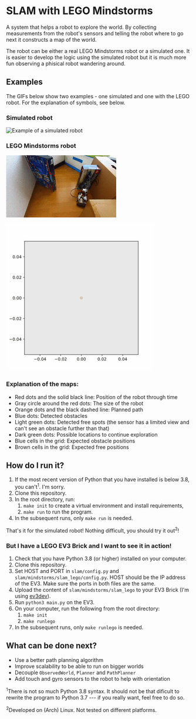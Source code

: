 # SLAM with LEGO Mindstorms
A system that helps a robot to explore the world. By collecting measurements
from the robot's sensors and telling the robot where to go next it constructs a
map of the world.

The robot can be either a real LEGO Mindstorms robot or a simulated one. It
is easier to develop the logic using the simulated robot but it is much more
fun observing a phisical robot wandering around.

## Examples
The GIFs below show two examples - one simulated and one with the LEGO robot.
For the explanation of symbols, see below.

### Simulated robot
![Example of a simulated robot](docs/img/example_simulated.gif)

### LEGO Mindstorms robot
![LEGO robot in action](docs/img/example_lego_robot.gif)

![Example of the LEGO robot](docs/img/example_lego.gif)

### Explanation of the maps:

- Red dots and the solid black line: Position of the robot through time
- Gray circle around the red dots: The size of the robot
- Orange dots and the black dashed line: Planned path
- Blue dots: Detected obstacles
- Light green dots: Detected free spots (the sensor has a limited view and
  can't see an obstacle further than that)
- Dark green dots: Possible locations to continue exploration
- Blue cells in the grid: Expected obstacle positions
- Brown cells in the grid: Expected free positions

## How do I run it?
1. If the most recent version of Python that you have installed is below 3.8,
   you can't<sup>1</sup>. I'm sorry.
2. Clone this repository.
3. In the root directory, run:
   1. `make init` to create a virtual environment and install requirements,
   2. `make run` to run the program.
4. In the subsequent runs, only `make run` is needed.

That's it for the simulated robot! Nothing difficult, you should try it
out<sup>2</sup>!

### But I have a LEGO EV3 Brick and I want to see it in action!
1. Check that you have Python 3.8 (or higher) installed on your computer.
2. Clone this repository.
3. Set HOST and PORT in `slam/config.py` and `slam/mindstorms/slam_lego/config.py`.
   HOST should be the IP address of the EV3. Make sure the ports in both files
   are the same.
4. Upload the content of `slam/mindstorms/slam_lego` to your EV3 Brick (I'm
   using [ev3dev](https://www.ev3dev.org)).
5. Run `python3 main.py` on the EV3.
6. On your computer, run the following from the root directory:
   1. `make init`
   2. `make runlego`
7. In the subsequent runs, only `make runlego` is needed.

## What can be done next?
- Use a better path planning algorithm
- Improve scalability to be able to run on bigger worlds
- Decouple `ObservedWorld`, `Planner` and `PathPlanner`
- Add touch and gyro sensors to the robot to help with orientation

<sup>1</sup>There is not so much Python 3.8 syntax. It should not be that
dificult to rewrite the program to Python 3.7 --- if you really want, feel free
to do so.

<sup>2</sup>Developed on (Arch) Linux. Not tested on different platforms.
